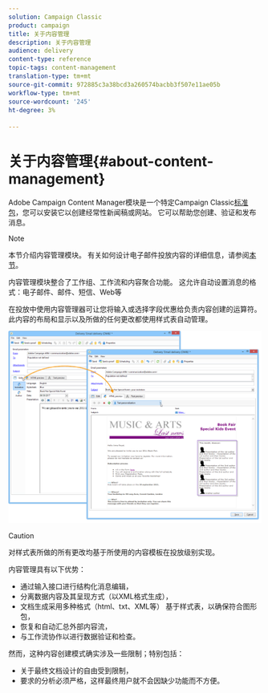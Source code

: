 ```yaml
---
solution: Campaign Classic
product: campaign
title: 关于内容管理
description: 关于内容管理
audience: delivery
content-type: reference
topic-tags: content-management
translation-type: tm+mt
source-git-commit: 972885c3a38bcd3a260574bacbb3f507e11ae05b
workflow-type: tm+mt
source-wordcount: '245'
ht-degree: 3%

---
```



# 关于内容管理{#about-content-management}

Adobe Campaign Content Manager模块是一个特定Campaign Classic[标准包](../../installation/using/installing-campaign-standard-packages.md)，您可以安装它以创建经常性新闻稿或网站。 它可以帮助您创建、验证和发布消息。

>[!NOTE]
>
>本节介绍内容管理模块。 有关如何设计电子邮件投放内容的详细信息，请参阅[本节](../../delivery/using/defining-the-email-content.md)。

内容管理模块整合了工作组、工作流和内容聚合功能。 这允许自动设置消息的格式：电子邮件、邮件、短信、Web等

在投放中使用内容管理器可让您将输入或选择字段优惠给负责内容创建的运算符。 此内容的布局和显示以及所做的任何更改都使用样式表自动管理。

![](assets/s_ncs_content_create_content_sample.png)

>[!CAUTION]
>
>对样式表所做的所有更改均基于所使用的内容模板在投放级别实现。

内容管理具有以下优势：

* 通过输入接口进行结构化消息编辑，
* 分离数据内容及其呈现方式（以XML格式生成），
* 文档生成采用多种格式（html、txt、XML等） 基于样式表，以确保符合图形包，
* 恢复和自动汇总外部内容流，
* 与工作流协作以进行数据验证和检查。

然而，这种内容创建模式确实涉及一些限制；特别包括：

* 关于最终文档设计的自由受到限制，
* 要求的分析必须严格，这样最终用户就不会因缺少功能而不方便。

